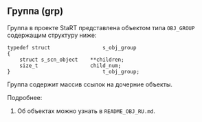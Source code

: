 ## Группа (grp)
Группа в проекте StaRT представленa объектом типа `OBJ_GROUP`
содержащим структуру ниже:

```
typedef struct                 s_obj_group
{
	struct s_scn_object    **children;
	size_t                 child_num;
}                              t_obj_group;
```

Группа содержит массив ссылок на дочерние объекты.

Подробнее:
1) Об объектах можно узнать в `README_OBJ_RU.md`.
